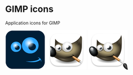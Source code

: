 # GIMP icons
Application icons for GIMP

<img src="https://github.com/emsspree/GIMP_icons/blob/main/GimpAbstractPs22.iconset/icon_128x128.png" alt="Icon" />
<img src="https://github.com/emsspree/GIMP_icons/blob/main/GimpWilberCurtailed.iconset/icon_128x128.png" alt="Icon" />
<img src="https://github.com/emsspree/GIMP_icons/blob/main/GimpWilberProtrude.iconset/icon_128x128.png" alt="Icon" />

